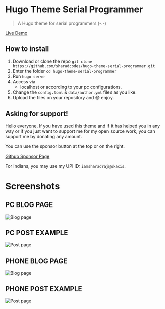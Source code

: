 # Hugo Theme Serial Programmer

> A Hugo theme for serial programmers (-.-)

[Live Demo](https://sharadcodes.github.io/hugo-theme-serial-programmer/)

## How to install

1. Download or clone the repo
   `git clone https://github.com/sharadcodes/hugo-theme-serial-programmer.git`
2. Enter the folder
   `cd hugo-theme-serial-programmer`
3. Run
   `hugo serve`
5. Access via
   - localhost or according to your pc configurations.
6. Change the `config.toml` & `data/author.yml` files as you like.
7. Upload the files on your repository and :sunglasses: enjoy.

## Asking for support!

Hello everyone, If you have used this theme and if it has helped you in any way or if you just want to support me for my open source work, you can support me by donating any amount.

You can use the sponsor button at the top or on the right. 

[Github Sponsor Page](https://github.com/sponsors/sharadcodes)

For Indians, you may use my UPI ID: `iamsharadraj@okaxis`.

# Screenshots

## PC BLOG PAGE

![Blog page](https://raw.githubusercontent.com/sharadcodes/hugo-theme-serial-programmer/main/screenshots/pc_blog.png)

## PC POST EXAMPLE

![Post page](https://raw.githubusercontent.com/sharadcodes/hugo-theme-serial-programmer/main/screenshots/pc_post.png)

## PHONE BLOG PAGE

![Blog page](https://raw.githubusercontent.com/sharadcodes/hugo-theme-serial-programmer/main/screenshots/mobile_blog.png)

## PHONE POST EXAMPLE

![Post page](https://raw.githubusercontent.com/sharadcodes/hugo-theme-serial-programmer/main/screenshots/mobile_post.png)

